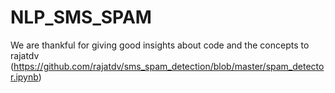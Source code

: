 # NLP_SMS_SPAM
We are thankful for giving good insights about code and the concepts to rajatdv (https://github.com/rajatdv/sms_spam_detection/blob/master/spam_detector.ipynb)

